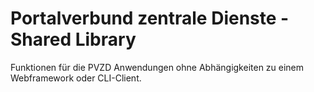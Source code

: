 Portalverbund zentrale Dienste - Shared Library
===============================================

Funktionen für die PVZD Anwendungen ohne Abhängigkeiten zu einem Webframework oder CLI-Client.